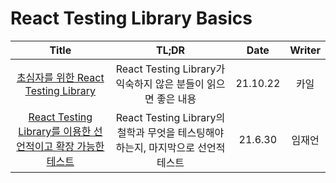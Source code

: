 # React Testing Library Basics

|                                                                  Title                                                                   |                                      TL;DR                                       |   Date   | Writer |
| :--------------------------------------------------------------------------------------------------------------------------------------: | :------------------------------------------------------------------------------: | :------: | :----: |
| <a href="https://tecoble.techcourse.co.kr/post/2021-10-22-react-testing-library/" target="_blank">초심자를 위한 React Testing Library<a> |          React Testing Library가 익숙하지 않은 분들이 읽으면 좋은 내용           | 21.10.22 |  카일  |
|  <a href="https://ui.toast.com/weekly-pick/ko_20210630" target="_blank">React Testing Library를 이용한 선언적이고 확장 가능한 테스트<a>  | React Testing Library의 철학과 무엇을 테스팅해야하는지, 마지막으로 선언적 테스트 | 21.6.30  | 임재언 |
